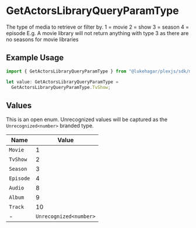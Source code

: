 # GetActorsLibraryQueryParamType

The type of media to retrieve or filter by.
1 = movie
2 = show
3 = season
4 = episode
E.g. A movie library will not return anything with type 3 as there are no seasons for movie libraries


## Example Usage

```typescript
import { GetActorsLibraryQueryParamType } from "@lukehagar/plexjs/sdk/models/operations";

let value: GetActorsLibraryQueryParamType =
  GetActorsLibraryQueryParamType.TvShow;
```

## Values

This is an open enum. Unrecognized values will be captured as the `Unrecognized<number>` branded type.

| Name                   | Value                  |
| ---------------------- | ---------------------- |
| `Movie`                | 1                      |
| `TvShow`               | 2                      |
| `Season`               | 3                      |
| `Episode`              | 4                      |
| `Audio`                | 8                      |
| `Album`                | 9                      |
| `Track`                | 10                     |
| -                      | `Unrecognized<number>` |